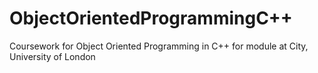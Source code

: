 # ObjectOrientedProgrammingC++

Coursework for Object Oriented Programming in C++ for module at City, University of London
